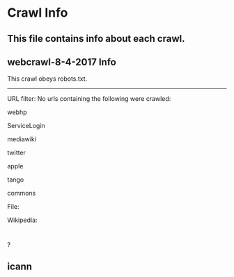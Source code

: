 # Crawl Info
This file contains info about each crawl.
----------------------------------------
## webcrawl-8-4-2017 Info
This crawl obeys robots.txt.

-------------------------------------
URL filter:
No urls containing the following were crawled:

webhp

ServiceLogin

mediawiki

twitter

apple

tango

commons

File:

Wikipedia:

#

?

icann
-------------------------------------
